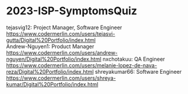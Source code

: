 # 2023-ISP-SymptomsQuiz

tejasvig12: Project Manager, Software Engineer
  https://www.codermerlin.com/users/tejasvi-gutta/Digital%20Portfolio/index.html  
Andrew-Nguyen1: Product Manager
  https://www.codermerlin.com/users/andrew-nguyen/Digital%20Portfolio/index.html
nxchotakuu: QA Engineer
  https://www.codermerlin.com/users/melanie-lopez-de-nava-reza/Digital%20Portfolio/index.html
shreyakumar66: Software Engineer
  https://www.codermerlin.com/users/shreya-kumar/Digital%20Portfolio/index.html
